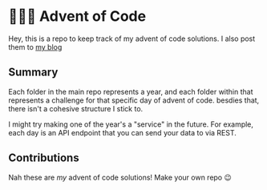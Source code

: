 # 🎄🎅🏻 Advent of Code
Hey, this is a repo to keep track of my advent of code solutions. I also post them to [my blog](https://mykal.codes/tags/advent-of-code/)

## Summary
Each folder in the main repo represents a year, and each folder within that represents a challenge for that specific day of advent of code. 
besdies that, there isn't a cohesive structure I stick to. 

I might try making one of the year's a "service" in the future. For example, each day is an API endpoint that you can send your data to via REST.

## Contributions
Nah these are *my* advent of code solutions! Make your own repo 😉
